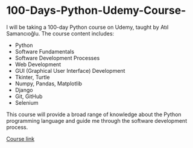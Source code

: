 # 100-Days-Python-Udemy-Course-

I will be taking a 100-day Python course on Udemy, taught by Atıl Samancıoğlu. The course content includes:

- Python
- Software Fundamentals
- Software Development Processes
- Web Development
- GUI (Graphical User Interface) Development
- Tkinter, Turtle
- Numpy, Pandas, Matplotlib
- Django
- Git, GitHub
- Selenium

This course will provide a broad range of knowledge about the Python programming language and guide me through the software development process.

[Course link](https://www.udemy.com/course/python-100-gunluk-yazilim-kampi/learn/lecture/37263352?start=240#overview)
